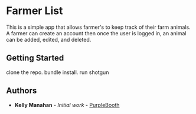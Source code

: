# Farmer List 

This is a simple app that allows farmer's to keep track of their farm animals. A farmer can create an account then once the user is logged in, an animal can be added, edited, and deleted. 

## Getting Started
 
clone the repo. bundle install. run shotgun

## Authors

* **Kelly Manahan** - *Initial work* - [PurpleBooth](https://github.com/kmanahan)


